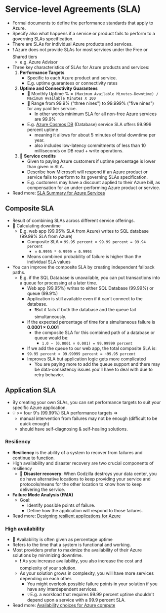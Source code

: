 # Service-level Agreements (SLA)

- Formal documents to define the performance standards that apply to Azure.
- Specify also what happens if a service or product fails to perform to a governing SLAs specification.
- There are SLAs for individual Azure products and services.
- ❗ Azure does not provide SLAs for most services under the Free or Shared tiers
  - e.g. Azure Advisor
- Three key characteristics of SLAs for Azure products and services:
  1. **Performance Targets**
     - Specific to each Azure product and service.
     - E.g. uptime guarantees or connectivity rates
  2. **Uptime and Connectivity Guarantees**
     - 📝 Monthly Uptime % = `(Maximum Available Minutes-Downtime) / Maximum Available Minutes X 100`
     - 📝 Range from 99.9% ("three nines") to 99.999% ("five nines") for any paid tier service.
       - In other words minimum SLA for all non-free Azure services are 99.9%
     - E.g. [Azure Cosmos DB](./3.2.1.%20Databases.md#azure-cosmos-db) (Database) service SLA offers 99.999 percent uptime
       - meaning it allows for about 5 minutes of total downtime per year.
       - also includes low-latency commitments of less than 10 milliseconds on DB read + write operations.
  3. 📝 **Service credits**
     - Given to paying Azure customers if uptime percentage is lower than given in SLA.
     - Describe how Microsoft will respond if an Azure product or service fails to perform to its governing SLAs specification.
     - E.g. customers may have a discount applied to their Azure bill, as compensation for an under-performing Azure product or service.
- Read more: [SLA Summary for Azure Services](https://azure.microsoft.com/en-us/support/legal/sla/summary/)

## Composite SLA

- Result of combining SLAs across different service offerings.
- 📝 Calculating downtime
  - E.g. web app (99.95% SLA from Azure) writes to SQL database (99.99% SLA from Azure)
    - Composite SLA = `99.95 percent × 99.99 percent = 99.94 percent`
      - = `0.9995 * 0.9999 = 0.9994`
    - Means combined probability of failure is higher than the individual SLA values
- You can improve the composite SLA by creating independent fallback paths.
  - E.g. if the SQL Database is unavailable, you can put transactions into a queue for processing at a later time.
    - Web app (99.95%) writes to either SQL Database (99.99%) or queue (99.9%)
    - Application is still available even if it can't connect to the database.
      - ❗But it fails if both the database and the queue fail simultaneously.
    - If the expected percentage of time for a simultaneous failure is **0.0001 × 0.001**
      - the composite SLA for this combined path of a database or queue would be:
        - `1.0 − (0.0001 × 0.001) = 99.99999 percent`
    - If we add the queue to our web app, the total composite SLA is:
    - `99.95 percent × 99.99999 percent = ~99.95 percent`
    - Improves SLA but application logic gets more complicated
      - You are paying more to add the queue support and there may be data-consistency issues you'll have to deal with due to retry behavior.

## Application SLA

- By creating your own SLAs, you can set performance targets to suit your specific Azure application.
- 💡 >= four 9's (99.99%) SLA performance targets =>
  - manual intervention from failures may not be enough (difficult to be quick enough)
  - should have self-diagnosing & self-healing solutions.

### Resiliency

- **Resiliency** is the ability of a system to recover from failures and continue to function.
- High availability and disaster recovery are two crucial components of resiliency
  - 📝 **Disaster recovery**: When Godzilla destroys your data center, you do have alternative locations to keep providing your service and protocols/means for the other location to know how to keep delivering the service.
- **Failure Mode Analysis (FMA)**
  - Goal:
    - Identify possible points of failure.
    - Define how the application will respond to those failures.
- Read more: [Designing resilient applications for Azure](https://docs.microsoft.com/en-us/azure/architecture/framework/resiliency/overview)

### High availability

- 📝 Availability is often given as percentage uptime
- Refers to the time that a system is functional and working.
- Most providers prefer to maximize the availability of their Azure solutions by minimizing downtime.
  - ❗ As you increase availability, you also increase the cost and complexity of your solution.
  - As your solution grows in complexity, you will have more services depending on each other.
    - You might overlook possible failure points in your solution if you have any interdependent services.
    - 💡E.g. a workload that requires 99.99 percent uptime shouldn't depend upon a service with a 99.9 percent SLA.
- Read more: [Availability choices for Azure compute](https://docs.microsoft.com/en-us/azure/architecture/guide/technology-choices/compute-decision-tree#availability)
